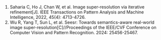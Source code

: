 <ol>
<li> Saharia C, Ho J, Chan W, et al. Image super-resolution via iterative refinement[J]. IEEE Transactions on Pattern Analysis and Machine Intelligence, 2022, 45(4): 4713-4726.
<li> Wu R, Yang T, Sun L, et al. Seesr: Towards semantics-aware real-world image super-resolution[C]//Proceedings of the IEEE/CVF Conference on Computer Vision and Pattern Recognition. 2024: 25456-25467.
</ol>


